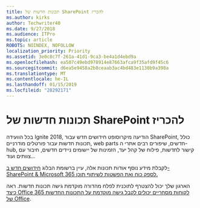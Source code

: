 ```yaml
---
title: תכונות חדשות של SharePoint להכריז
ms.author: kirks
author: Techwriter40
ms.date: 9/27/2018
ms.audience: ITPro
ms.topic: article
ROBOTS: NOINDEX, NOFOLLOW
localization_priority: Priority
ms.assetid: 3e0c8c7f-261a-41d1-9ca3-be4a1d4ebd9a
ms.openlocfilehash: ea507c49ebd978914e87663afca9f35afd9f45c6
ms.sourcegitcommit: d6ea5e9458a2b8ceaab3ac4bd483e1130b9a398a
ms.translationtype: MT
ms.contentlocale: he-IL
ms.lasthandoff: 01/15/2019
ms.locfileid: "28292171"
---
```

# <a name="sharepoint-new-features-announced"></a>תכונות חדשות של SharePoint להכריז

בכל הוועידה Ignite 2018, הודיעה מיקרוסופט חידושים חדש עבור SharePoint, כולל תכונות חדשות עבור פורטלים מודרניים, web parts חדשים, שיפורים רבים אתרי ה-hub, קישור לחדשות, פילוח של קהל יעד, הזמינות של יישומים ניידים חדשים, חיבור עם צוותים ועוד...
  
לקבלת מידע נוסף אודות תכונות אלה, עיין ברשומת הבלוג [חידושים חדש ב- SharePoint &amp; Microsoft 365 לספק כוח ואת הפשטות לשיתוף תוכן.](https://go.microsoft.com/fwlink/?linkid=2026502)
  
הארגון שלך יכול להצטרף לתוכנית לפלח מהדורה מוקדמת גישה תכונות חדשות. ראה [כיצד Office 365 לקוחות מסחריים יכולים לקבל גישה מוקדמת על התכונות החדשות של Office](https://go.microsoft.com/fwlink/?linkid=2026346).
  

